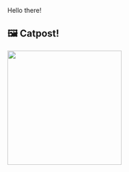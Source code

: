 Hello there!



## 🖼️ Catpost!

<sub>
    <img src="https://cdn2.thecatapi.com/images/dna.jpg" height="256">
</sub>

